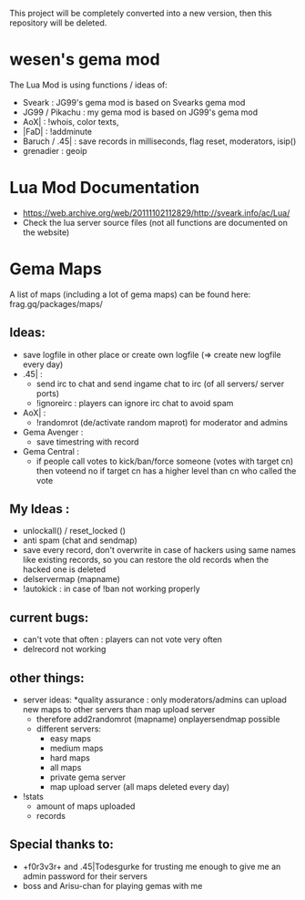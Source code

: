 This project will be completely converted into a new version, then this repository will be deleted.

# wesen's gema mod

The Lua Mod is using functions / ideas of:

- Sveark : JG99's gema mod is based on Svearks gema mod
- JG99 / Pikachu	: my gema mod is based on JG99's gema mod
- AoX| : !whois, color texts, 
- |FaD|			: !addminute
- Baruch / .45|	: save records in milliseconds, flag reset, moderators, isip()
- grenadier		: geoip

# Lua Mod Documentation

* https://web.archive.org/web/20111102112829/http://sveark.info/ac/Lua/
* Check the lua server source files (not all functions are documented on the website)

# Gema Maps

A list of maps (including a lot of gema maps) can be found here: frag.gq/packages/maps/

## Ideas:

- save logfile in other place or create own logfile (=> create new logfile every day)
- .45| : 
  * send irc to chat and send ingame chat to irc (of all servers/ server ports)
  * !ignoreirc : players can ignore irc chat to avoid spam
- AoX| :
  * !randomrot  (de/activate random maprot) for moderator and admins		
- Gema Avenger :
  * save timestring with record 
- Gema Central :
  * if people call votes to kick/ban/force someone (votes with target cn) then voteend no if target cn has a higher level than cn who called the vote

## My Ideas : 
- unlockall() / reset_locked ()
- anti spam (chat and sendmap)
- save every record, don't overwrite in case of hackers using same names like existing records, so you can restore the old records when the hacked one is deleted
- delservermap (mapname)
- !autokick <cn> : in case of !ban not working properly
		
## current bugs:
- can't vote that often : players can not vote very often
- delrecord not working
		
## other things:
- server ideas:
  *quality assurance : only moderators/admins can upload new maps to other servers than map upload server
	* therefore add2randomrot (mapname) onplayersendmap possible		
  * different servers:
    * easy maps
    * medium maps
    * hard maps
    * all maps
    * private gema server
    * map upload server  (all maps deleted every day)			
- !stats
  * amount of maps uploaded
  * records

## Special thanks to:

- +f0r3v3r+ and .45|Todesgurke for trusting me enough to give me an admin password for their servers
- boss and Arisu-chan for playing gemas with me

